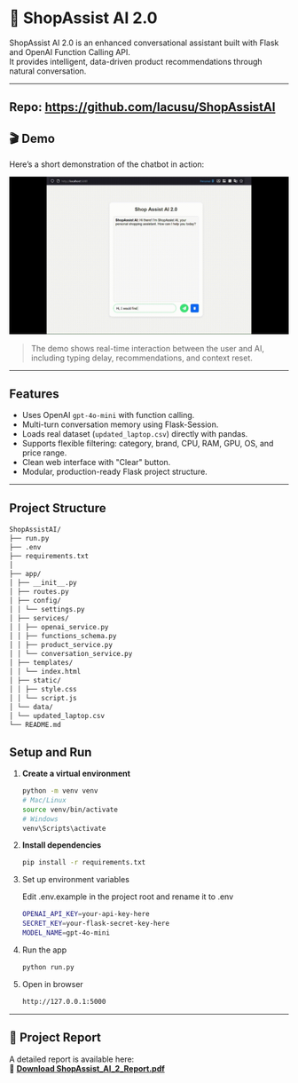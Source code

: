 # 🧠 ShopAssist AI 2.0

ShopAssist AI 2.0 is an enhanced conversational assistant built with Flask and OpenAI Function Calling API.  
It provides intelligent, data-driven product recommendations through natural conversation.

---
Repo: https://github.com/lacusu/ShopAssistAI
---
## 🎬 Demo

Here’s a short demonstration of the chatbot in action:

![ShopAssist AI 2.0 Demo](docs/chat-demo.gif)

> The demo shows real-time interaction between the user and AI, including typing delay, recommendations, and context reset.

---

## Features
- Uses OpenAI `gpt-4o-mini` with function calling.
- Multi-turn conversation memory using Flask-Session.
- Loads real dataset (`updated_laptop.csv`) directly with pandas.
- Supports flexible filtering: category, brand, CPU, RAM, GPU, OS, and price range.
- Clean web interface with "Clear" button.
- Modular, production-ready Flask project structure.

---

## Project Structure
```
ShopAssistAI/
├── run.py
├── .env
├── requirements.txt
│
├── app/
│ ├── __init__.py
│ ├── routes.py
│ ├── config/
│ │ └── settings.py
│ ├── services/
│ │ ├── openai_service.py
│ │ ├── functions_schema.py
│ │ ├── product_service.py
│ │ └── conversation_service.py
│ ├── templates/
│ │ └── index.html
│ ├── static/
│ │ ├── style.css
│ │ └── script.js
│ └── data/
│ └── updated_laptop.csv
└── README.md
```
## Setup and Run

1. **Create a virtual environment**
   ```bash
   python -m venv venv
   # Mac/Linux
   source venv/bin/activate   
   # Windows
   venv\Scripts\activate      
   ```
2. **Install dependencies**
   ```bash
   pip install -r requirements.txt
   ```
3. Set up environment variables

   Edit .env.example in the project root and rename it to .env
    ```bash
   OPENAI_API_KEY=your-api-key-here
   SECRET_KEY=your-flask-secret-key-here
   MODEL_NAME=gpt-4o-mini
    ```
4. Run the app
   ```bash
   python run.py
   ```
5. Open in browser
   ```bash
   http://127.0.0.1:5000
   ```
---
## 📘 Project Report

A detailed report is available here:  
📄 [**Download ShopAssist_AI_2_Report.pdf**](docs/ShopAssist_AI_2_Report.pdf)
